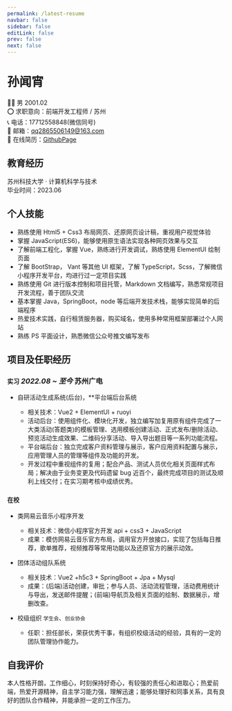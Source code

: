 ```yaml
---
permalink: /latest-resume
navbar: false
sidebar: false
editLink: false
prev: false
next: false
---
```


# 孙闻宵

👨‍💻 男 2001.02  
⭕ 求职意向：前端开发工程师 / 苏州  
📞 电话：17712558848(微信同号)  
📧 邮箱：qq2865506149@163.com  
📑 在线简历：[GithubPage](https://Shaw-Sun.github.io/latest-resume)

## 教育经历

苏州科技大学 · 计算机科学与技术  
毕业时间：2023.06

## 个人技能

- 熟练使用 Html5 + Css3 布局网页、还原网页设计稿，重视用户视觉体验
- 掌握 JavaScript(ES6)，能够使用原生语法实现各种网页效果与交互
- 了解前端工程化，掌握 Vue，熟练进行开发调试，熟练使用 ElementUI 绘制页面
- 了解 BootStrap， Vant 等其他 UI 框架，了解 TypeScript，Scss，了解微信小程序开发平台，均进行过一定项目实践
- 熟练使用 Git 进行版本控制和项目托管，Markdown 文档编写，熟悉常规项目开发流程，善于团队交流
- 基本掌握 Java，SpringBoot，node 等后端开发技术栈，能够实现简单的后端程序
- 热爱技术实践，自行租赁服务器，购买域名，使用多种常用框架部署过个人网站
- 熟练 PS 平面设计，熟悉微信公众号推文编写发布

## 项目及任职经历

### `实习` _2022.08 ~ 至今_ 苏州广电

- 自研活动生成系统(后台)，\*\*平台端后台系统

  - 相关技术：Vue2 + ElementUI + ruoyi
  - 活动后台：使用组件化、模块化开发，独立编写加复用原有组件完成了一大类活动(答题类)的模板管理、选用模板创建活动、正式发布/删除活动、预览活动生成效果、二维码分享活动、导入导出题目等一系列功能流程。
  - 平台端后台：独立完成客户资料管理与展示，客户应用资料配置与展示，应用管理人员的管理等组件及功能的开发。
  - 开发过程中重视组件的复用；配合产品、测试人员优化相关页面样式布局；解决由于业务变更及代码遗留 bug 近百个，最终完成项目的测试及顺利上线交付；在实习期考核中成绩优秀。

### `在校`

- 类网易云音乐小程序开发

  - 相关技术：微信小程序官方开发 api + css3 + JavaScript
  - 成果：模仿网易云音乐官方布局，调用官方开放接口，实现了包括每日推荐，歌单推荐，视频推荐等常用功能以及还原官方的展示动效。

- 团体活动组队系统

  - 相关技术：Vue2 +h5c3 + SpringBoot + Jpa + Mysql
  - 成果：(后端)活动创建，审批；参与人员、活动流程管理，活动费用统计与导出，发送邮件提醒；(前端)导航页及相关页面的绘制、数据展示，增删改查。

- 校级组织 `学生会`、`创业协会`

  - 任职：担任部长，荣获优秀干事，有组织校级活动的经验，具有的一定的团队管理协作能力。

## 自我评价

本人性格开朗，工作细心，时刻保持好奇心，有较强的责任心和进取心；热爱前端，热爱开源精神，自主学习能力强，理解迅速；能够处理好和同事关系，具有良好的团队合作精神，并能承担一定的工作压力。
